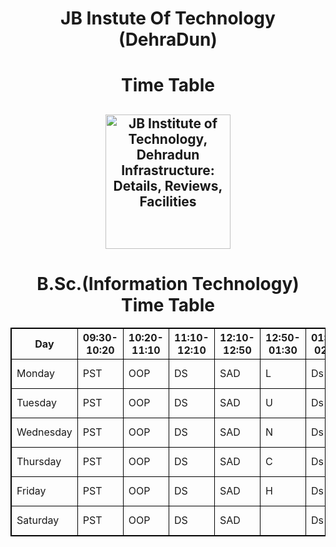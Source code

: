 <h1 style="text-align:center;">JB Instute Of Technology<br>(DehraDun)</h1>
<h1 style="text-align:center;">Time Table</h1>
<h2 style="text-align:center;"><img src="https://images.shiksha.com/mediadata/images/1622811381phpfA2n5I.jpeg" jsaction="VQAsE" class="r48jcc pT0Scc iPVvYb" style="max-width: 200px; height: 215px; margin: 0px; width: 200px;" alt="JB Institute of Technology, Dehradun Infrastructure: Details, Reviews,  Facilities" jsname="kn3ccd" aria-hidden="false">
<style>
table, th, td {
  border:1px solid black;
}
</style>
<body>

<h1 style="text-align:center;">B.Sc.(Information Technology)<br>Time Table<br></h2>

<table style="width:100%">
  <tr>
    <th>Day</th>
    <th>09:30-10:20</th>
    <th>10:20-11:10</th>
    <th>11:10-12:10</th>
    <th>12:10-12:50</th>
    <th>12:50-01:30</th>
    <th>01:30-02:30</th>
    <th>02:30-03:10</th>
  </tr>
  <tr>
    <td>Monday</td>
    <td>PST</td>
    <td>OOP</td>
    <td>DS</td>
    <td>SAD</td>
    <td>L</td>
    <td>Ds Lab</td>
    <td>OOP Lab</td>

  </tr>
  <tr>
   <td>Tuesday</td>
    <td>PST</td>
    <td>OOP</td>
    <td>DS</td>
    <td>SAD</td>
    <td>U</td>
    <td>Ds Lab</td>
    <td>OOP Lab</td>

  </tr>
  <td>Wednesday</td>
    <td>PST</td>
    <td>OOP</td>
    <td>DS</td>
    <td>SAD</td>
    <td>N</td>
    <td>Ds Lab</td>
    <td>OOP Lab</td>
    </tr>
  <td>Thursday</td>
    <td>PST</td>
    <td>OOP</td>
    <td>DS</td>
    <td>SAD</td>
    <td>C</td>
    <td>Ds Lab</td>
    <td>OOP Lab</td>
    </tr>
  <td>Friday</td>
    <td>PST</td>
    <td>OOP</td>
    <td>DS</td>
    <td>SAD</td>
    <td>H</td>
    <td>Ds Lab</td>
    <td>OOP Lab</td>
    </tr>
  <td>Saturday</td>
    <td>PST</td>
    <td>OOP</td>
    <td>DS</td>
    <td>SAD</td>
    <td></td>
    <td>Ds Lab</td>
    <td>OOP Lab</td>
